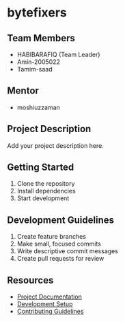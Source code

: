# bytefixers

## Team Members
- HABIBARAFIQ (Team Leader)
- Amin-2005022
- Tamim-saad

## Mentor
- moshiuzzaman

## Project Description
Add your project description here.

## Getting Started
1. Clone the repository
2. Install dependencies
3. Start development

## Development Guidelines
1. Create feature branches
2. Make small, focused commits
3. Write descriptive commit messages
4. Create pull requests for review

## Resources
- [Project Documentation](docs/)
- [Development Setup](docs/setup.md)
- [Contributing Guidelines](CONTRIBUTING.md)
